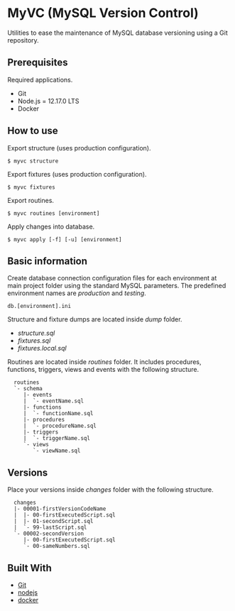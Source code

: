 # MyVC (MySQL Version Control)

Utilities to ease the maintenance of MySQL database versioning using a Git
repository.

## Prerequisites

Required applications.

* Git
* Node.js = 12.17.0 LTS
* Docker

## How to use

Export structure (uses production configuration).
```
$ myvc structure
```

Export fixtures (uses production configuration).
```
$ myvc fixtures
```

Export routines.
```
$ myvc routines [environment]
```

Apply changes into database.
```
$ myvc apply [-f] [-u] [environment]
```

## Basic information

Create database connection configuration files for each environment at main
project folder using the standard MySQL parameters. The predefined environment
names are *production* and *testing*.
```
db.[environment].ini
```

Structure and fixture dumps are located inside *dump* folder.

* *structure.sql*
* *fixtures.sql*
* *fixtures.local.sql*

Routines are located inside *routines* folder. It includes procedures,
functions, triggers, views and events with the following structure.
```
  routines
  `- schema
     |- events
     |  `- eventName.sql
     |- functions
     |  `- functionName.sql
     |- procedures
     |  `- procedureName.sql
     |- triggers
     |  `- triggerName.sql
     `- views
        `- viewName.sql
```

## Versions

Place your versions inside *changes* folder with the following structure.
```
  changes
  |- 00001-firstVersionCodeName
  |  |- 00-firstExecutedScript.sql
  |  |- 01-secondScript.sql
  |  `- 99-lastScript.sql
  `- 00002-secondVersion
     |- 00-firstExecutedScript.sql
     `- 00-sameNumbers.sql
```
## Built With

* [Git](https://git-scm.com/)
* [nodejs](https://nodejs.org/)
* [docker](https://www.docker.com/)
